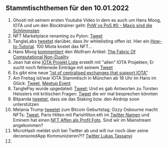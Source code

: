 ## Stammtischthemen für den 10.01.2022

1. Ghosti mit seinem ersten Youtube Video in dem es auch um Hans Moog, IOTA und um den Blocktrainer geht: [PoW vs PoS #0 - Maxis sind die Schlimmsten](https://www.youtube.com/watch?v=CYFMdQq2i1o)
2. NFT Marketplace renaming zu Pylon: [Tweet](https://twitter.com/NFTIOTA/status/1478106770555944965?s=20)
3. TangleLabs [tweetet](https://twitter.com/Tangle_Labs/status/1478103812397219844?s=20) darüber, dass ihr whitelisting offen ist. Hier ein [How-to-Tutorial](https://nft.tanglelabs.io/info). 100 Miota kostet das NFT... 
4. Hans Moog [kommentiert](https://twitter.com/hus_qy/status/1478122122857877507?s=20) den Wolfram Artikel: [The Fabric Of Computational Non-Duality](https://medium.com/@parecejacob/the-fabric-of-computational-non-duality-227b2daa6ba3)
5. Jean hat eine [IOTA Projekt Liste](https://docs.google.com/spreadsheets/d/1YVdj1iyclMZPoNFFPtEvVvIA4JmskuSfQ_B8cNxkOcw/edit#gid=0) erstellt mit "allen" IOTA Projekten; Er sucht noch fehlenede Einträge mit seinem [Tweet](https://twitter.com/Odd_Kesson/status/1478133195254161413?s=20)
6. Es gibt eine neue ["ist of centralised exchanges that support IOTA"](https://iotaguide.notion.site/List-of-centralised-exchanges-that-support-IOTA-ad3772e3c30949dd9391c53dd3b0caac)
7. Am Freitag ist/war IOTA Stammtisch in München ab 18 Uhr im Hans im Glück: [Tweet](https://twitter.com/IotaMunchen/status/1478287268372697089?s=20), [Meetup Event](https://www.meetup.com/de-DE/IOTA-Muc/events/282490433)
8. TanglePay wurde upgedated: [Tweet](https://twitter.com/tanglepaycom/status/1478201682391871490?s=20); Und es gab Antworten zu Torsten Heisslers mit kritischen Fragen: [Tweet](https://twitter.com/theissler/status/1478243696197910530?s=20) die wir mal besprechen könnten
9. Bitpanda [tweetet](https://twitter.com/bitpanda/status/1478324756243963904?s=20), dass sie das Staking bzw. den Airdrop soon unterstützen
10. Melania Trump [tweetet](https://twitter.com/MELANIATRUMP/status/1478129577402765317?s=20) zum Bitcoin Geburtstag; Ozzy Osbourne macht NFTs: [Tweet](https://twitter.com/OzzyOsbourne/status/1478112053223067648?s=20), Paris Hilten mit ParisHilton.eth im [Twitter Namen](https://twitter.com/ParisHilton) und Eminem hat einen [NFT Affen als Profil Foto](https://twitter.com/Eminem). Sind wir im Mainstream angekommen?
11. MicroHash meldet sich bei Twitter ab und will nur noch über seine decensoredApp Kommunizieren?!? [Twitter Lukas Tassanyi](https://twitter.com/micro_hash)
12. 
